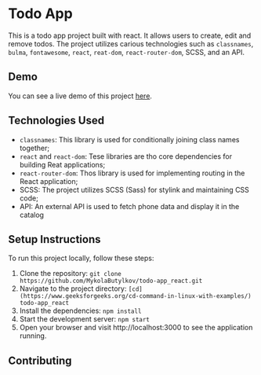 # Todo App
This is a todo app project built with react. It allows users to create, edit and remove todos. The project utilizes carious technologies such as `classnames`, `bulma`, `fontawesome`, `react`, `reat-dom`, `react-router-dom`, SCSS, and an API.

## Demo
You can see a live demo of this project [here](https://mykolabutylkov.github.io/todo-app_react/).

## Technologies Used

- `classnames`: This library is used for conditionally joining class names together;
- `react` and `react-dom`: Tese libraries are tho core dependencies for building Reat applications;
- `react-router-dom`: Thos library is used for implementing routing in the React application;
- SCSS: The project utilizes SCSS (Sass) for stylink and maintaining CSS code;
- API: An external API is used to fetch phone data and display it in the catalog


## Setup Instructions
To run this project locally, follow these steps:
1. Clone the repository:
`git clone https://github.com/MykolaButylkov/todo-app_react.git`
2. Navigate to the project directory:
`[cd](https://www.geeksforgeeks.org/cd-command-in-linux-with-examples/) todo-app_react`
3. Install the dependencies:
`npm install`
4. Start the development server:
`npm start`
5. Open your browser and visit http://localhost:3000 to see the application running.

## Contributing
